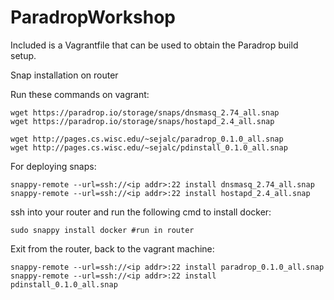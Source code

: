 # ParadropWorkshop

Included is a Vagrantfile that can be used to obtain the Paradrop build setup.

Snap installation on router

Run these commands on vagrant:
```
wget https://paradrop.io/storage/snaps/dnsmasq_2.74_all.snap
wget https://paradrop.io/storage/snaps/hostapd_2.4_all.snap

wget http://pages.cs.wisc.edu/~sejalc/paradrop_0.1.0_all.snap
wget http://pages.cs.wisc.edu/~sejalc/pdinstall_0.1.0_all.snap
```

For deploying snaps:
```
snappy-remote --url=ssh://<ip addr>:22 install dnsmasq_2.74_all.snap
snappy-remote --url=ssh://<ip addr>:22 install hostapd_2.4_all.snap
```

ssh into your router and run the following cmd to install docker:
```
sudo snappy install docker #run in router
```

Exit from the router, back to the vagrant machine:
```
snappy-remote --url=ssh://<ip addr>:22 install paradrop_0.1.0_all.snap
snappy-remote --url=ssh://<ip addr>:22 install pdinstall_0.1.0_all.snap 
```
